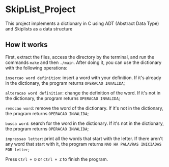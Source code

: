 # SkipList_Project
This project implements a dictionary in C using ADT (Abstract Data Type) and Skiplists as a data structure
## How it works
First, extract the files, access the directory by the terminal, and run the commands `make` and then `./main`. After doing it, you can use the dictionary with the following operations:

`insercao word definition`: insert a word with your definition. If it's already in the dictionary, the program returns `OPERACAO INVALIDA`;

`alteracao word definition`: change the definition of the word. If it's not in the dictionary, the program returns `OPERACAO INVALIDA`;

`remocao word`: remove the word of the dictionary. If it's not in the dictionary, the program returns `OPERACAO INVALIDA`;

`busca word`: search for the word in the dictionary. If it's not in the dictionary, the program returns `OPERACAO INVALIDA`;

`impressao letter`: print all the words that start with the letter. If there aren't any word that start with it, the program returns `NAO HA PALAVRAS INICIADAS POR letter`;

Press `Ctrl + D` or `Ctrl + Z` to finish the program.
